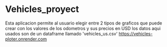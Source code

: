 # Vehicles_proyect
Esta aplicacion permite al usuario elegir entre 2 tipos de graficos que puede crear con los valores de los odometros y sus precios en USD los datos aqui usados son de un dataframe llamado 'vehicles_us.csv'
https://vehicles-ploter.onrender.com
